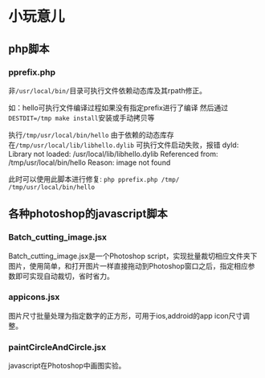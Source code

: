 # 小玩意儿

## php脚本

### pprefix.php

非`/usr/local/bin/`目录可执行文件依赖动态库及其rpath修正。

如：hello可执行文件编译过程如果没有指定prefix进行了编译
   然后通过`DESTDIT=/tmp make install`安装或手动拷贝等

   执行`/tmp/usr/local/bin/hello`
   由于依赖的动态库存在`/tmp/usr/local/lib/libhello.dylib`
   可执行文件启动失败，报错
dyld: Library not loaded: /usr/local/lib/libhello.dylib
   Referenced from: /tmp/usr/local/bin/hello
   Reason: image not found

此时可以使用此脚本进行修复:
   `php pprefix.php /tmp/ /tmp/usr/local/bin/hello`

## 各种photoshop的javascript脚本

### Batch_cutting_image.jsx

Batch_cutting_image.jsx是一个Photoshop script，实现批量裁切相应文件夹下图片，使用简单，和打开图片一样直接拖动到Photoshop窗口之后，指定相应参数即可实现自动裁切，省时省力。

### appicons.jsx

图片尺寸批量处理为指定数字的正方形，可用于ios,addroid的app icon尺寸调整。

### paintCircleAndCircle.jsx

javascript在Photoshop中画图实验。